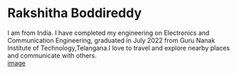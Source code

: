# Rakshitha Boddireddy
I am from India. I have completed my engineering on Electronics and Communication Engineering, graduated in July 2022 from Guru Nanak Institute of Technology,Telangana.I love to travel and explore nearby places and communicate with others.<br>
[image](WhatsApp%20Image%202023-08-28%20at%207.55.37%20PM.jpeg)
